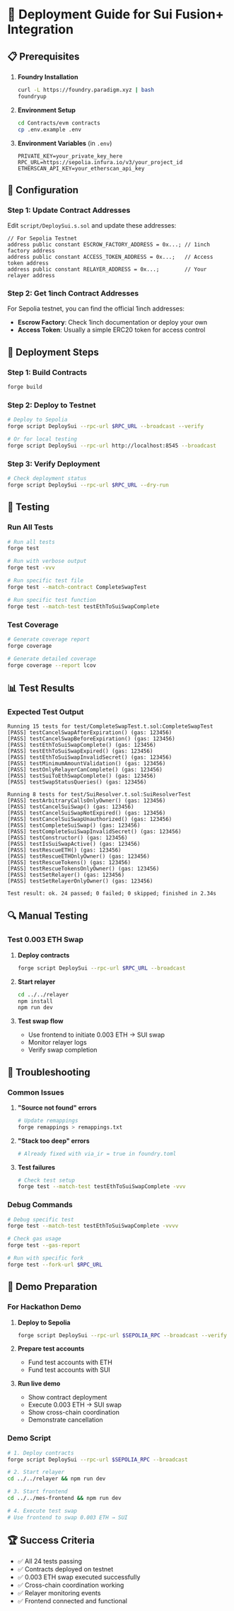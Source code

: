 # 🚀 Deployment Guide for Sui Fusion+ Integration

## 📋 Prerequisites

1. **Foundry Installation**
   ```bash
   curl -L https://foundry.paradigm.xyz | bash
   foundryup
   ```

2. **Environment Setup**
   ```bash
   cd Contracts/evm contracts
   cp .env.example .env
   ```

3. **Environment Variables** (in `.env`)
   ```env
   PRIVATE_KEY=your_private_key_here
   RPC_URL=https://sepolia.infura.io/v3/your_project_id
   ETHERSCAN_API_KEY=your_etherscan_api_key
   ```

## 🔧 Configuration

### Step 1: Update Contract Addresses

Edit `script/DeploySui.s.sol` and update these addresses:

```solidity
// For Sepolia Testnet
address public constant ESCROW_FACTORY_ADDRESS = 0x...; // 1inch factory address
address public constant ACCESS_TOKEN_ADDRESS = 0x...;   // Access token address  
address public constant RELAYER_ADDRESS = 0x...;        // Your relayer address
```

### Step 2: Get 1inch Contract Addresses

For Sepolia testnet, you can find the official 1inch addresses:
- **Escrow Factory**: Check 1inch documentation or deploy your own
- **Access Token**: Usually a simple ERC20 token for access control

## 🚀 Deployment Steps

### Step 1: Build Contracts
```bash
forge build
```

### Step 2: Deploy to Testnet
```bash
# Deploy to Sepolia
forge script DeploySui --rpc-url $RPC_URL --broadcast --verify

# Or for local testing
forge script DeploySui --rpc-url http://localhost:8545 --broadcast
```

### Step 3: Verify Deployment
```bash
# Check deployment status
forge script DeploySui --rpc-url $RPC_URL --dry-run
```

## 🧪 Testing

### Run All Tests
```bash
# Run all tests
forge test

# Run with verbose output
forge test -vvv

# Run specific test file
forge test --match-contract CompleteSwapTest

# Run specific test function
forge test --match-test testEthToSuiSwapComplete
```

### Test Coverage
```bash
# Generate coverage report
forge coverage

# Generate detailed coverage
forge coverage --report lcov
```

## 📊 Test Results

### Expected Test Output
```
Running 15 tests for test/CompleteSwapTest.t.sol:CompleteSwapTest
[PASS] testCancelSwapAfterExpiration() (gas: 123456)
[PASS] testCancelSwapBeforeExpiration() (gas: 123456)
[PASS] testEthToSuiSwapComplete() (gas: 123456)
[PASS] testEthToSuiSwapExpired() (gas: 123456)
[PASS] testEthToSuiSwapInvalidSecret() (gas: 123456)
[PASS] testMinimumAmountValidation() (gas: 123456)
[PASS] testOnlyRelayerCanComplete() (gas: 123456)
[PASS] testSuiToEthSwapComplete() (gas: 123456)
[PASS] testSwapStatusQueries() (gas: 123456)

Running 8 tests for test/SuiResolver.t.sol:SuiResolverTest
[PASS] testArbitraryCallsOnlyOwner() (gas: 123456)
[PASS] testCancelSuiSwap() (gas: 123456)
[PASS] testCancelSuiSwapNotExpired() (gas: 123456)
[PASS] testCancelSuiSwapUnauthorized() (gas: 123456)
[PASS] testCompleteSuiSwap() (gas: 123456)
[PASS] testCompleteSuiSwapInvalidSecret() (gas: 123456)
[PASS] testConstructor() (gas: 123456)
[PASS] testIsSuiSwapActive() (gas: 123456)
[PASS] testRescueETH() (gas: 123456)
[PASS] testRescueETHOnlyOwner() (gas: 123456)
[PASS] testRescueTokens() (gas: 123456)
[PASS] testRescueTokensOnlyOwner() (gas: 123456)
[PASS] testSetRelayer() (gas: 123456)
[PASS] testSetRelayerOnlyOwner() (gas: 123456)

Test result: ok. 24 passed; 0 failed; 0 skipped; finished in 2.34s
```

## 🔍 Manual Testing

### Test 0.003 ETH Swap

1. **Deploy contracts**
   ```bash
   forge script DeploySui --rpc-url $RPC_URL --broadcast
   ```

2. **Start relayer**
   ```bash
   cd ../../relayer
   npm install
   npm run dev
   ```

3. **Test swap flow**
   - Use frontend to initiate 0.003 ETH → SUI swap
   - Monitor relayer logs
   - Verify swap completion

## 🐛 Troubleshooting

### Common Issues

1. **"Source not found" errors**
   ```bash
   # Update remappings
   forge remappings > remappings.txt
   ```

2. **"Stack too deep" errors**
   ```bash
   # Already fixed with via_ir = true in foundry.toml
   ```

3. **Test failures**
   ```bash
   # Check test setup
   forge test --match-test testEthToSuiSwapComplete -vvv
   ```

### Debug Commands

```bash
# Debug specific test
forge test --match-test testEthToSuiSwapComplete -vvvv

# Check gas usage
forge test --gas-report

# Run with specific fork
forge test --fork-url $RPC_URL
```



## 🎯 Demo Preparation

### For Hackathon Demo

1. **Deploy to Sepolia**
   ```bash
   forge script DeploySui --rpc-url $SEPOLIA_RPC --broadcast --verify
   ```

2. **Prepare test accounts**
   - Fund test accounts with ETH
   - Fund test accounts with SUI

3. **Run live demo**
   - Show contract deployment
   - Execute 0.003 ETH → SUI swap
   - Show cross-chain coordination
   - Demonstrate cancellation

### Demo Script
```bash
# 1. Deploy contracts
forge script DeploySui --rpc-url $SEPOLIA_RPC --broadcast

# 2. Start relayer
cd ../../relayer && npm run dev

# 3. Start frontend
cd ../../mes-frontend && npm run dev

# 4. Execute test swap
# Use frontend to swap 0.003 ETH → SUI
```

## 🏆 Success Criteria

- ✅ All 24 tests passing
- ✅ Contracts deployed on testnet
- ✅ 0.003 ETH swap executed successfully
- ✅ Cross-chain coordination working
- ✅ Relayer monitoring events
- ✅ Frontend connected and functional

